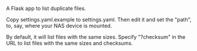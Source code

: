 A Flask app to list duplicate files.

Copy settings.yaml.example to settings.yaml. Then edit it and set the "path", to, say, where your NAS device is mounted.

By default, it will list files with the same sizes. Specify "?checksum" in the URL to list files with the same sizes and checksums.
